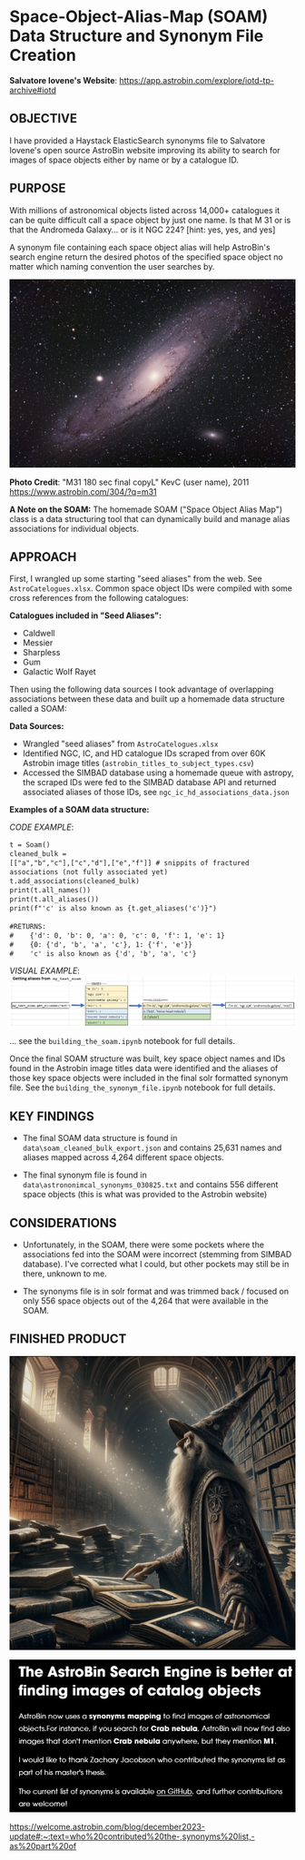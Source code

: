 # Space-Object-Alias-Map (SOAM) Data Structure and Synonym File Creation

**Salvatore Iovene's Website**: https://app.astrobin.com/explore/iotd-tp-archive#iotd

## OBJECTIVE
I have provided a Haystack ElasticSearch synonyms file to Salvatore Iovene's open source AstroBin website improving its ability to search for images of space objects either by name or by a catalogue ID.

## PURPOSE
With millions of astronomical objects listed across 14,000+ catalogues it can be quite difficult call a space object by just one name. Is that M 31 or is that the Andromeda Galaxy... or is it NGC 224? [hint: yes, yes, and yes]

A synonym file containing each space object alias will help AstroBin's search engine return the desired photos of the specified space object no matter which naming convention the user searches by.

![alt text](images/image-1.png)

**Photo Credit**: "M31 180 sec final copyL" KevC (user name), 2011 https://www.astrobin.com/304/?q=m31 

**A Note on the SOAM:** The homemade SOAM ("Space Object Alias Map") class is a data structuring tool that can dynamically build and manage alias associations for individual objects.

## APPROACH
First, I wrangled up some starting "seed aliases" from the web. See `AstroCatelogues.xlsx`. Common space object IDs were compiled with some cross references from the following catalogues:

**Catalogues included in "Seed Aliases":**
* Caldwell
* Messier
* Sharpless
* Gum
* Galactic Wolf Rayet

Then using the following data sources I took advantage of overlapping associations between these data and built up a homemade data structure called a SOAM:

**Data Sources:**
* Wrangled "seed aliases" from `AstroCatelogues.xlsx`
* Identified NGC, IC, and HD catalogue IDs scraped from over 60K Astrobin image titles (`astrobin_titles_to_subject_types.csv`)
* Accessed the SIMBAD database using a homemade queue with astropy, the scraped IDs were fed to the SIMBAD database API and returned associated aliases of those IDs, see `ngc_ic_hd_associations_data.json`

**Examples of a SOAM data structure:**

*CODE EXAMPLE*:

``` Code:
t = Soam()
cleaned_bulk = 
[["a","b","c"],["c","d"],["e","f"]] # snippits of fractured associations (not fully associated yet)
t.add_associations(cleaned_bulk)
print(t.all_names())
print(t.all_aliases())
print(f"'c' is also known as {t.get_aliases('c')}")

#RETURNS:
#    {'d': 0, 'b': 0, 'a': 0, 'c': 0, 'f': 1, 'e': 1}
#    {0: {'d', 'b', 'a', 'c'}, 1: {'f', 'e'}}
#    'c' is also known as {'d', 'b', 'a', 'c'}
```

*VISUAL EXAMPLE*:
![alt text](images/image.png)

... see the `building_the_soam.ipynb` notebook for full details. 

Once the final SOAM structure was built, key space object names and IDs found in the Astrobin image titles data were identified and the aliases of those key space objects were included in the final solr formatted synonym file. See the `building_the_synonym_file.ipynb` notebook for full details. 

## KEY FINDINGS
* The final SOAM data structure is found in `data\soam_cleaned_bulk_export.json` and contains 25,631 names and aliases mapped across 4,264 different space objects.

* The final synonym file is found in `data\astrononimcal_synonyms_030825.txt` and contains 556 different space objects (this is what was provided to the Astrobin website)

## CONSIDERATIONS
* Unfortunately, in the SOAM, there were some pockets where the associations fed into the SOAM were incorrect (stemming from SIMBAD database). I've corrected what I could, but other pockets may still be in there, unknown to me.

* The synonyms file is in solr format and was trimmed back / focused on only 556 space objects out of the 4,264 that were available in the SOAM.

## FINISHED PRODUCT

![alt text](images/image-4.png)

![alt text](images/image-2.png)

https://welcome.astrobin.com/blog/december2023-update#:~:text=who%20contributed%20the-,synonyms%20list,-as%20part%20of
